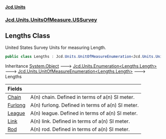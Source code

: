 #### [Jcd.Units](index.md 'index')
### [Jcd.Units.UnitsOfMeasure.USSurvey](Jcd.Units.UnitsOfMeasure.USSurvey.md 'Jcd.Units.UnitsOfMeasure.USSurvey')

## Lengths Class

United States Survey Units for measuring Length.

```csharp
public class Lengths : Jcd.Units.UnitOfMeasureEnumeration<Jcd.Units.UnitsOfMeasure.USSurvey.Lengths, Jcd.Units.UnitTypes.Length>
```

Inheritance [System.Object](https://docs.microsoft.com/en-us/dotnet/api/System.Object 'System.Object') &#129106; [Jcd.Units.Enumeration&lt;](Jcd.Units.Enumeration_TEnumeration,T_.md 'Jcd.Units.Enumeration<TEnumeration,T>')[Lengths](Jcd.Units.UnitsOfMeasure.USSurvey.Lengths.md 'Jcd.Units.UnitsOfMeasure.USSurvey.Lengths')[,](Jcd.Units.Enumeration_TEnumeration,T_.md 'Jcd.Units.Enumeration<TEnumeration,T>')[Length](Jcd.Units.UnitTypes.Length.md 'Jcd.Units.UnitTypes.Length')[&gt;](Jcd.Units.Enumeration_TEnumeration,T_.md 'Jcd.Units.Enumeration<TEnumeration,T>') &#129106; [Jcd.Units.UnitOfMeasureEnumeration&lt;](Jcd.Units.UnitOfMeasureEnumeration_TEnumeration,T_.md 'Jcd.Units.UnitOfMeasureEnumeration<TEnumeration,T>')[Lengths](Jcd.Units.UnitsOfMeasure.USSurvey.Lengths.md 'Jcd.Units.UnitsOfMeasure.USSurvey.Lengths')[,](Jcd.Units.UnitOfMeasureEnumeration_TEnumeration,T_.md 'Jcd.Units.UnitOfMeasureEnumeration<TEnumeration,T>')[Length](Jcd.Units.UnitTypes.Length.md 'Jcd.Units.UnitTypes.Length')[&gt;](Jcd.Units.UnitOfMeasureEnumeration_TEnumeration,T_.md 'Jcd.Units.UnitOfMeasureEnumeration<TEnumeration,T>') &#129106; Lengths

| Fields | |
| :--- | :--- |
| [Chain](Jcd.Units.UnitsOfMeasure.USSurvey.Lengths.Chain.md 'Jcd.Units.UnitsOfMeasure.USSurvey.Lengths.Chain') | A(n) chain. Defined in terms of a(n) SI meter. |
| [Furlong](Jcd.Units.UnitsOfMeasure.USSurvey.Lengths.Furlong.md 'Jcd.Units.UnitsOfMeasure.USSurvey.Lengths.Furlong') | A(n) furlong. Defined in terms of a(n) SI meter. |
| [League](Jcd.Units.UnitsOfMeasure.USSurvey.Lengths.League.md 'Jcd.Units.UnitsOfMeasure.USSurvey.Lengths.League') | A(n) league. Defined in terms of a(n) SI meter. |
| [Link](Jcd.Units.UnitsOfMeasure.USSurvey.Lengths.Link.md 'Jcd.Units.UnitsOfMeasure.USSurvey.Lengths.Link') | A(n) link. Defined in terms of a(n) SI meter. |
| [Rod](Jcd.Units.UnitsOfMeasure.USSurvey.Lengths.Rod.md 'Jcd.Units.UnitsOfMeasure.USSurvey.Lengths.Rod') | A(n) rod. Defined in terms of a(n) SI meter. |
